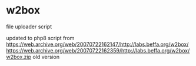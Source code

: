 # w2box
file uploader script 

updated to php8 script from 
https://web.archive.org/web/20070722162147/http://labs.beffa.org/w2box/
https://web.archive.org/web/20070722162359/http://labs.beffa.org/w2box/w2box.zip old version
